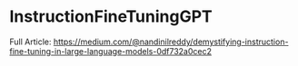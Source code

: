 # InstructionFineTuningGPT

Full Article: https://medium.com/@nandinilreddy/demystifying-instruction-fine-tuning-in-large-language-models-0df732a0cec2
